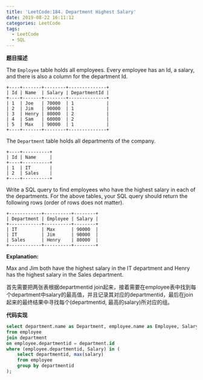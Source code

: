 ```yaml
---
title: 'LeetCode:184. Department Highest Salary'
date: 2019-08-22 16:11:12
categories: LeetCode
tags:
  - LeetCode
  - SQL
---
```


**题目描述**

The `Employee` table holds all employees. Every employee has an Id, a salary, and there is also a column for the department Id.

```
+----+-------+--------+--------------+
| Id | Name  | Salary | DepartmentId |
+----+-------+--------+--------------+
| 1  | Joe   | 70000  | 1            |
| 2  | Jim   | 90000  | 1            |
| 3  | Henry | 80000  | 2            |
| 4  | Sam   | 60000  | 2            |
| 5  | Max   | 90000  | 1            |
+----+-------+--------+--------------+
```

The `Department` table holds all departments of the company.

```
+----+----------+
| Id | Name     |
+----+----------+
| 1  | IT       |
| 2  | Sales    |
+----+----------+
```

Write a SQL query to find employees who have the highest salary in each of the departments. For the above tables, your SQL query should return the following rows (order of rows does not matter).

```
+------------+----------+--------+
| Department | Employee | Salary |
+------------+----------+--------+
| IT         | Max      | 90000  |
| IT         | Jim      | 90000  |
| Sales      | Henry    | 80000  |
+------------+----------+--------+
```

**Explanation:**

Max and Jim both have the highest salary in the IT department and Henry has the highest salary in the Sales department.

<!--more-->



首先需要把两张表根据departmentid join起来，接着需要在employee表中找到每个department中salary的最高值，并且记录其对应的departmentid，最后在join起来的最终结果中寻找每个(departmentid, 最高的salary)所对应的组。

**代码实现**

```sql
select department.name as Department, employee.name as Employee, Salary
from employee
join department
on employee.departmentid = department.id
where (employee.departmentid, Salary) in (
    select departmentid, max(salary)
    from employee
    group by departmentid
);
```

